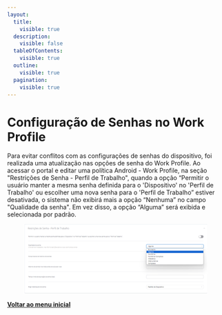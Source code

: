 ```yaml
---
layout:
  title:
    visible: true
  description:
    visible: false
  tableOfContents:
    visible: true
  outline:
    visible: true
  pagination:
    visible: true
---
```


# Configuração de Senhas no Work Profile

Para evitar conflitos com as configurações de senhas do dispositivo, foi realizada uma atualização nas opções de senha do Work Profile. Ao acessar o portal e editar uma política Android - Work Profile, na seção "Restrições de Senha - Perfil de Trabalho", quando a opção “Permitir o usuário manter a mesma senha definida para o 'Dispositivo' no 'Perfil de Trabalho' ou escolher uma nova senha para o 'Perfil de Trabalho” estiver desativada, o sistema não exibirá mais a opção “Nenhuma” no campo "Qualidade da senha". Em vez disso, a opção “Alguma” será exibida e selecionada por padrão.

<figure><img src="../../../.gitbook/assets/image (216).png" alt=""><figcaption></figcaption></figure>

[**Voltar ao menu inicial**](./)
